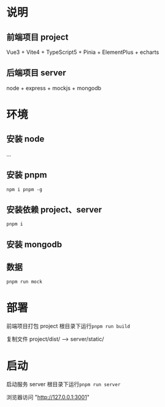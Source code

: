 # 说明

## 前端项目 project

Vue3 + Vite4 + TypeScript5 + Pinia + ElementPlus + echarts

## 后端项目 server

node + express + mockjs + mongodb

# 环境

## 安装 node

...

## 安装 pnpm

`npm i pnpm -g`

## 安装依赖 project、server

`pnpm i`

## 安装 mongodb

## 数据

`pnpm run mock`

# 部署

前端项目打包 project 根目录下运行`pnpm run build`

复制文件 project/dist/ --> server/static/

# 启动

启动服务 server 根目录下运行`pnpm run server`

浏览器访问 "http://127.0.0.1:3001"

